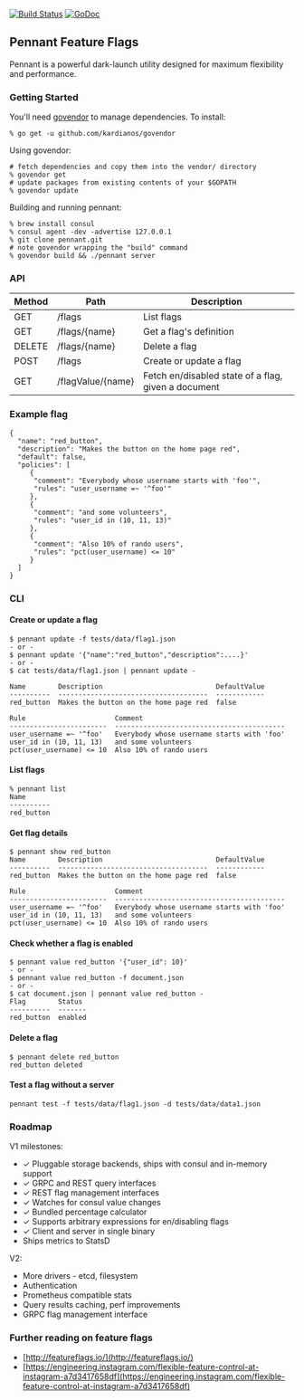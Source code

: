 [![Build Status](https://travis-ci.org/jgadling/pennant.svg?branch=master)](https://travis-ci.org/jgadling/pennant)
[![GoDoc](https://godoc.org/github.com/jgadling/pennant?status.svg)](https://godoc.org/github.com/jgadling/pennant)

## Pennant Feature Flags

Pennant is a powerful dark-launch utility designed for maximum flexibility and
performance.

### Getting Started

You'll need [govendor](https://github.com/kardianos/govendor) to manage dependencies. To install:

```
% go get -u github.com/kardianos/govendor
```

Using govendor:

```
# fetch dependencies and copy them into the vendor/ directory
% govendor get
# update packages from existing contents of your $GOPATH
% govendor update
```

Building and running pennant:

```
% brew install consul
% consul agent -dev -advertise 127.0.0.1
% git clone pennant.git
# note govendor wrapping the "build" command
% govendor build && ./pennant server
```

### API

| Method | Path | Description |
| --- | --- | --- |
| GET | /flags | List flags |
| GET | /flags/{name} | Get a flag's definition |
| DELETE | /flags/{name} | Delete a flag |
| POST | /flags | Create or update a flag |
| GET | /flagValue/{name} | Fetch en/disabled state of a flag, given a document |

### Example flag

```
{
  "name": "red_button",
  "description": "Makes the button on the home page red",
  "default": false,
  "policies": [
     {
      "comment": "Everybody whose username starts with 'foo'",
      "rules": "user_username =~ '^foo'"
     },
     {
      "comment": "and some volunteers",
      "rules": "user_id in (10, 11, 13)"
     },
     {
      "comment": "Also 10% of rando users",
      "rules": "pct(user_username) <= 10"
     }
  ]
}

```

### CLI


#### Create or update a flag

```
$ pennant update -f tests/data/flag1.json
- or -
$ pennant update '{"name":"red_button","description":....}'
- or -
$ cat tests/data/flag1.json | pennant update -

Name        Description                            DefaultValue
----------  -------------------------------------  ------------
red_button  Makes the button on the home page red  false

Rule                      Comment
------------------------  ------------------------------------------
user_username =~ '^foo'   Everybody whose username starts with 'foo'
user_id in (10, 11, 13)   and some volunteers
pct(user_username) <= 10  Also 10% of rando users
```

#### List flags

```
% pennant list
Name
----------
red_button
```

#### Get flag details

```
$ pennant show red_button
Name        Description                            DefaultValue
----------  -------------------------------------  ------------
red_button  Makes the button on the home page red  false

Rule                      Comment
------------------------  ------------------------------------------
user_username =~ '^foo'   Everybody whose username starts with 'foo'
user_id in (10, 11, 13)   and some volunteers
pct(user_username) <= 10  Also 10% of rando users
```

#### Check whether a flag is enabled

```
$ pennant value red_button '{"user_id": 10}'
- or -
$ pennant value red_button -f document.json
- or -
$ cat document.json | pennant value red_button -
Flag        Status
----------  -------
red_button  enabled
```

#### Delete a flag

```
$ pennant delete red_button
red_button deleted
```

#### Test a flag without a server

```
pennant test -f tests/data/flag1.json -d tests/data/data1.json
```


### Roadmap
V1 milestones:

 - ✓ Pluggable storage backends, ships with consul and in-memory support
 - ✓ GRPC and REST query interfaces
 - ✓ REST flag management interfaces
 - ✓ Watches for consul value changes
 - ✓ Bundled percentage calculator
 - ✓ Supports arbitrary expressions for en/disabling flags
 - ✓ Client and server in single binary
 - Ships metrics to StatsD

V2:

 - More drivers - etcd, filesystem
 - Authentication
 - Prometheus compatible stats
 - Query results caching, perf improvements
 - GRPC flag management interface

### Further reading on feature flags

- [http://featureflags.io/](http://featureflags.io/)
- [https://engineering.instagram.com/flexible-feature-control-at-instagram-a7d3417658df](https://engineering.instagram.com/flexible-feature-control-at-instagram-a7d3417658df)
